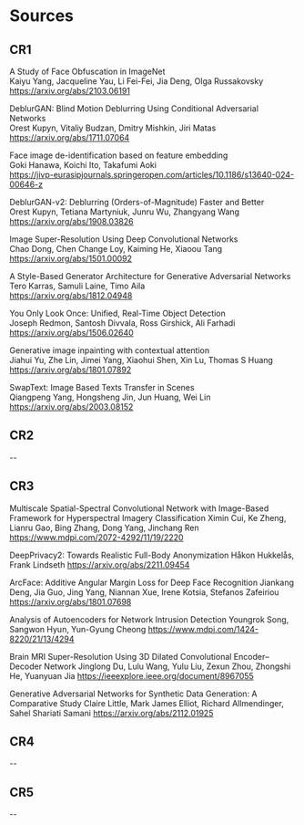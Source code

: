 # Sources

## CR1

A Study of Face Obfuscation in ImageNet  
Kaiyu Yang, Jacqueline Yau, Li Fei-Fei, Jia Deng, Olga Russakovsky  
https://arxiv.org/abs/2103.06191  

DeblurGAN: Blind Motion Deblurring Using Conditional Adversarial Networks  
Orest Kupyn, Vitaliy Budzan, Dmitry Mishkin, Jiri Matas  
https://arxiv.org/abs/1711.07064  

Face image de-identification based on feature embedding  
Goki Hanawa, Koichi Ito, Takafumi Aoki  
https://jivp-eurasipjournals.springeropen.com/articles/10.1186/s13640-024-00646-z  

DeblurGAN-v2: Deblurring (Orders-of-Magnitude) Faster and Better  
Orest Kupyn, Tetiana Martyniuk, Junru Wu, Zhangyang Wang  
https://arxiv.org/abs/1908.03826  

Image Super-Resolution Using Deep Convolutional Networks  
Chao Dong, Chen Change Loy, Kaiming He, Xiaoou Tang  
https://arxiv.org/abs/1501.00092  

A Style-Based Generator Architecture for Generative Adversarial Networks  
Tero Karras, Samuli Laine, Timo Aila  
https://arxiv.org/abs/1812.04948  

You Only Look Once: Unified, Real-Time Object Detection  
Joseph Redmon, Santosh Divvala, Ross Girshick, Ali Farhadi  
https://arxiv.org/abs/1506.02640  

Generative image inpainting with contextual attention  
Jiahui Yu, Zhe Lin, Jimei Yang, Xiaohui Shen, Xin Lu, Thomas S Huang  
https://arxiv.org/abs/1801.07892  

SwapText: Image Based Texts Transfer in Scenes  
Qiangpeng Yang, Hongsheng Jin, Jun Huang, Wei Lin  
https://arxiv.org/abs/2003.08152  

## CR2

--

## CR3

Multiscale Spatial-Spectral Convolutional Network with Image-Based Framework for Hyperspectral Imagery Classification
Ximin Cui, Ke Zheng, Lianru Gao, Bing Zhang, Dong Yang, Jinchang Ren
https://www.mdpi.com/2072-4292/11/19/2220

DeepPrivacy2: Towards Realistic Full-Body Anonymization
Håkon Hukkelås, Frank Lindseth
https://arxiv.org/abs/2211.09454

ArcFace: Additive Angular Margin Loss for Deep Face Recognition
Jiankang Deng, Jia Guo, Jing Yang, Niannan Xue, Irene Kotsia, Stefanos Zafeiriou
https://arxiv.org/abs/1801.07698

Analysis of Autoencoders for Network Intrusion Detection
Youngrok Song, Sangwon Hyun, Yun-Gyung Cheong
https://www.mdpi.com/1424-8220/21/13/4294

Brain MRI Super-Resolution Using 3D Dilated Convolutional Encoder–Decoder Network
Jinglong Du, Lulu Wang, Yulu Liu, Zexun Zhou, Zhongshi He, Yuanyuan Jia
https://ieeexplore.ieee.org/document/8967055

Generative Adversarial Networks for Synthetic Data Generation: A Comparative Study
Claire Little, Mark James Elliot, Richard Allmendinger, Sahel Shariati Samani
https://arxiv.org/abs/2112.01925

## CR4

--

## CR5

--